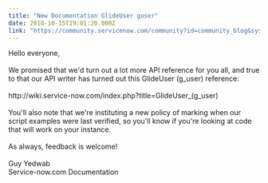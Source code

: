 ```yaml
---
title: "New Documentation GlideUser guser"
date: 2010-10-15T19:01:20.000Z
link: "https://community.servicenow.com/community?id=community_blog&sys_id=e84daee5dbd0dbc01dcaf3231f96198f"
---
```

<p>Hello everyone,<br /><br />We promised that we'd turn out a lot more API reference for you all, and true to that our API writer has turned out this GlideUser (g_user) reference:<br /><br />http://wiki.service-now.com/index.php?title=GlideUser_(g_user)<br /><br />You'll also note that we're instituting a new policy of marking when our script examples were last verified, so you'll know if you're looking at code that will work on your instance.<br /><br />As always, feedback is welcome!<br /><br />Guy Yedwab<br />Service-now.com Documentation</p>
